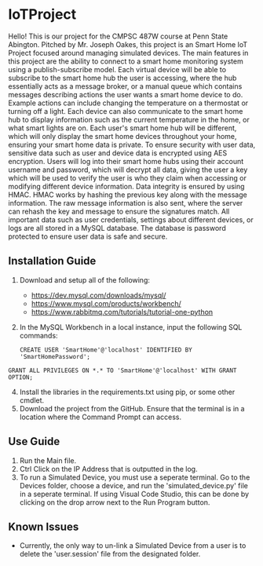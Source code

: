 ﻿# IoTProject

Hello! This is our project for the CMPSC 487W course at Penn State Abington. Pitched by Mr. Joseph Oakes, this project is an Smart Home IoT Project focused around managing simulated devices. The main features in this project are the ability to connect to a smart home monitoring system using a publish-subscribe model. Each virtual device will be able to subscribe to the smart home hub the user is accessing, where the hub essentially acts as a message broker, or a manual queue which contains messages describing actions the user wants a smart home device to do. Example actions can include changing the temperature on a thermostat or turning off a light. Each device can also communicate to the smart home hub to display information such as the current temperature in the home, or what smart lights are on. Each user's smart home hub will be different, which will only display the smart home devices throughout your home, ensuring your smart home data is private. To ensure security with user data, sensitive data such as user and device data is encrypted using AES encryption. Users will log into their smart home hubs using their account username and password, which will decrypt all data, giving the user a key which will be used to verify the user is who they claim when accessing or modifying different device information. Data integrity is ensured by using HMAC. HMAC works by hashing the previous key along with the message information. The raw message information is also sent, where the server can rehash the key and message to ensure the signatures match. All important data such as user credentials, settings about different devices, or logs are all stored in a MySQL database. The database is password protected to ensure user data is safe and secure. 

## Installation Guide
1. Download and setup all of the following:
   - https://dev.mysql.com/downloads/mysql/
   - https://www.mysql.com/products/workbench/
   - https://www.rabbitmq.com/tutorials/tutorial-one-python
2. In the MySQL Workbench in a local instance, input the following SQL commands:

   ```CREATE USER 'SmartHome'@'localhost' IDENTIFIED BY 'SmartHomePassword';```
   
  ```GRANT ALL PRIVILEGES ON *.* TO 'SmartHome'@'localhost' WITH GRANT OPTION;```
   
4. Install the libraries in the requirements.txt using pip, or some other cmdlet. 
5. Download the project from the GitHub. Ensure that the terminal is in a location where the Command Prompt can access.
## Use Guide
1. Run the Main file.
2. Ctrl Click on the IP Address that is outputted in the log.
3. To run a Simulated Device, you must use a seperate terminal. Go to the Devices folder, choose a device, and run the 'simulated_device.py' file in a seperate terminal. If using Visual Code Studio, this can be done by clicking on the drop arrow next to the Run Program button.
## Known Issues
- Currently, the only way to un-link a Simulated Device from a user is to delete the 'user.session' file from the designated folder.
